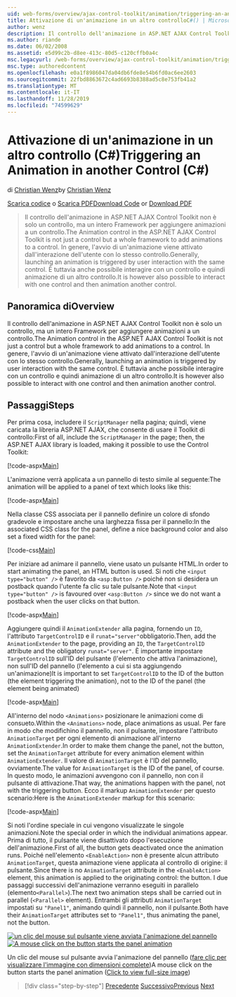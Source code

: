 ```yaml
---
uid: web-forms/overview/ajax-control-toolkit/animation/triggering-an-animation-in-another-control-cs
title: Attivazione di un'animazione in un altro controlloC#() | Microsoft Docs
author: wenz
description: Il controllo dell'animazione in ASP.NET AJAX Control Toolkit non è solo un controllo, ma un intero Framework per aggiungere animazioni a un controllo. In generale, l'avvio di...
ms.author: riande
ms.date: 06/02/2008
ms.assetid: e5d99c2b-d8ee-413c-80d5-c120cffb0a4c
msc.legacyurl: /web-forms/overview/ajax-control-toolkit/animation/triggering-an-animation-in-another-control-cs
msc.type: authoredcontent
ms.openlocfilehash: e0a1f8986047da04db6fde8e54b6fd0ac6ee2603
ms.sourcegitcommit: 22fbd8863672c4ad6693b8388ad5c8e753fb41a2
ms.translationtype: MT
ms.contentlocale: it-IT
ms.lasthandoff: 11/28/2019
ms.locfileid: "74599629"
---
```

# <a name="triggering-an-animation-in-another-control-c"></a><span data-ttu-id="d0e0b-104">Attivazione di un'animazione in un altro controllo (C#)</span><span class="sxs-lookup"><span data-stu-id="d0e0b-104">Triggering an Animation in another Control (C#)</span></span>

<span data-ttu-id="d0e0b-105">di [Christian Wenz](https://github.com/wenz)</span><span class="sxs-lookup"><span data-stu-id="d0e0b-105">by [Christian Wenz](https://github.com/wenz)</span></span>

<span data-ttu-id="d0e0b-106">[Scarica codice](https://download.microsoft.com/download/f/9/a/f9a26acd-8df4-4484-8a18-199e4598f411/Animation8.cs.zip) o [Scarica PDF](https://download.microsoft.com/download/6/7/1/6718d452-ff89-4d3f-a90e-c74ec2d636a3/animation8CS.pdf)</span><span class="sxs-lookup"><span data-stu-id="d0e0b-106">[Download Code](https://download.microsoft.com/download/f/9/a/f9a26acd-8df4-4484-8a18-199e4598f411/Animation8.cs.zip) or [Download PDF](https://download.microsoft.com/download/6/7/1/6718d452-ff89-4d3f-a90e-c74ec2d636a3/animation8CS.pdf)</span></span>

> <span data-ttu-id="d0e0b-107">Il controllo dell'animazione in ASP.NET AJAX Control Toolkit non è solo un controllo, ma un intero Framework per aggiungere animazioni a un controllo.</span><span class="sxs-lookup"><span data-stu-id="d0e0b-107">The Animation control in the ASP.NET AJAX Control Toolkit is not just a control but a whole framework to add animations to a control.</span></span> <span data-ttu-id="d0e0b-108">In genere, l'avvio di un'animazione viene attivato dall'interazione dell'utente con lo stesso controllo.</span><span class="sxs-lookup"><span data-stu-id="d0e0b-108">Generally, launching an animation is triggered by user interaction with the same control.</span></span> <span data-ttu-id="d0e0b-109">È tuttavia anche possibile interagire con un controllo e quindi animazione di un altro controllo.</span><span class="sxs-lookup"><span data-stu-id="d0e0b-109">It is however also possible to interact with one control and then animation another control.</span></span>

## <a name="overview"></a><span data-ttu-id="d0e0b-110">Panoramica di</span><span class="sxs-lookup"><span data-stu-id="d0e0b-110">Overview</span></span>

<span data-ttu-id="d0e0b-111">Il controllo dell'animazione in ASP.NET AJAX Control Toolkit non è solo un controllo, ma un intero Framework per aggiungere animazioni a un controllo.</span><span class="sxs-lookup"><span data-stu-id="d0e0b-111">The Animation control in the ASP.NET AJAX Control Toolkit is not just a control but a whole framework to add animations to a control.</span></span> <span data-ttu-id="d0e0b-112">In genere, l'avvio di un'animazione viene attivato dall'interazione dell'utente con lo stesso controllo.</span><span class="sxs-lookup"><span data-stu-id="d0e0b-112">Generally, launching an animation is triggered by user interaction with the same control.</span></span> <span data-ttu-id="d0e0b-113">È tuttavia anche possibile interagire con un controllo e quindi animazione di un altro controllo.</span><span class="sxs-lookup"><span data-stu-id="d0e0b-113">It is however also possible to interact with one control and then animation another control.</span></span>

## <a name="steps"></a><span data-ttu-id="d0e0b-114">Passaggi</span><span class="sxs-lookup"><span data-stu-id="d0e0b-114">Steps</span></span>

<span data-ttu-id="d0e0b-115">Per prima cosa, includere il `ScriptManager` nella pagina; quindi, viene caricata la libreria ASP.NET AJAX, che consente di usare il Toolkit di controllo:</span><span class="sxs-lookup"><span data-stu-id="d0e0b-115">First of all, include the `ScriptManager` in the page; then, the ASP.NET AJAX library is loaded, making it possible to use the Control Toolkit:</span></span>

[!code-aspx[Main](triggering-an-animation-in-another-control-cs/samples/sample1.aspx)]

<span data-ttu-id="d0e0b-116">L'animazione verrà applicata a un pannello di testo simile al seguente:</span><span class="sxs-lookup"><span data-stu-id="d0e0b-116">The animation will be applied to a panel of text which looks like this:</span></span>

[!code-aspx[Main](triggering-an-animation-in-another-control-cs/samples/sample2.aspx)]

<span data-ttu-id="d0e0b-117">Nella classe CSS associata per il pannello definire un colore di sfondo gradevole e impostare anche una larghezza fissa per il pannello:</span><span class="sxs-lookup"><span data-stu-id="d0e0b-117">In the associated CSS class for the panel, define a nice background color and also set a fixed width for the panel:</span></span>

[!code-css[Main](triggering-an-animation-in-another-control-cs/samples/sample3.css)]

<span data-ttu-id="d0e0b-118">Per iniziare ad animare il pannello, viene usato un pulsante HTML.</span><span class="sxs-lookup"><span data-stu-id="d0e0b-118">In order to start animating the panel, an HTML button is used.</span></span> <span data-ttu-id="d0e0b-119">Si noti che `<input type="button" />` è favorito da `<asp:Button />` poiché non si desidera un postback quando l'utente fa clic su tale pulsante.</span><span class="sxs-lookup"><span data-stu-id="d0e0b-119">Note that `<input type="button" />` is favoured over `<asp:Button />` since we do not want a postback when the user clicks on that button.</span></span>

[!code-aspx[Main](triggering-an-animation-in-another-control-cs/samples/sample4.aspx)]

<span data-ttu-id="d0e0b-120">Aggiungere quindi il `AnimationExtender` alla pagina, fornendo un `ID`, l'attributo `TargetControlID` e il `runat="server"`obbligatorio.</span><span class="sxs-lookup"><span data-stu-id="d0e0b-120">Then, add the `AnimationExtender` to the page, providing an `ID`, the `TargetControlID` attribute and the obligatory `runat="server"`.</span></span> <span data-ttu-id="d0e0b-121">È importante impostare `TargetControlID` sull'ID del pulsante (l'elemento che attiva l'animazione), non sull'ID del pannello (l'elemento a cui si sta aggiungendo un'animazione)</span><span class="sxs-lookup"><span data-stu-id="d0e0b-121">It is important to set `TargetControlID` to the ID of the button (the element triggering the animation), not to the ID of the panel (the element being animated)</span></span>

[!code-aspx[Main](triggering-an-animation-in-another-control-cs/samples/sample5.aspx)]

<span data-ttu-id="d0e0b-122">All'interno del nodo `<Animations>` posizionare le animazioni come di consueto.</span><span class="sxs-lookup"><span data-stu-id="d0e0b-122">Within the `<Animations>` node, place animations as usual.</span></span> <span data-ttu-id="d0e0b-123">Per fare in modo che modifichino il pannello, non il pulsante, impostare l'attributo `AnimationTarget` per ogni elemento di animazione all'interno `AnimationExtender`.</span><span class="sxs-lookup"><span data-stu-id="d0e0b-123">In order to make them change the panel, not the button, set the `AnimationTarget` attribute for every animation element within `AnimationExtender`.</span></span> <span data-ttu-id="d0e0b-124">Il valore di `AnimationTarget` è l'ID del pannello, ovviamente.</span><span class="sxs-lookup"><span data-stu-id="d0e0b-124">The value for `AnimationTarget` is the ID of the panel, of course.</span></span> <span data-ttu-id="d0e0b-125">In questo modo, le animazioni avvengono con il pannello, non con il pulsante di attivazione.</span><span class="sxs-lookup"><span data-stu-id="d0e0b-125">That way, the animations happen with the panel, not with the triggering button.</span></span> <span data-ttu-id="d0e0b-126">Ecco il markup `AnimationExtender` per questo scenario:</span><span class="sxs-lookup"><span data-stu-id="d0e0b-126">Here is the `AnimationExtender` markup for this scenario:</span></span>

[!code-aspx[Main](triggering-an-animation-in-another-control-cs/samples/sample6.aspx)]

<span data-ttu-id="d0e0b-127">Si noti l'ordine speciale in cui vengono visualizzate le singole animazioni.</span><span class="sxs-lookup"><span data-stu-id="d0e0b-127">Note the special order in which the individual animations appear.</span></span> <span data-ttu-id="d0e0b-128">Prima di tutto, il pulsante viene disattivato dopo l'esecuzione dell'animazione.</span><span class="sxs-lookup"><span data-stu-id="d0e0b-128">First of all, the button gets deactivated once the animation runs.</span></span> <span data-ttu-id="d0e0b-129">Poiché nell'elemento `<EnableAction>` non è presente alcun attributo `AnimationTarget`, questa animazione viene applicata al controllo di origine: il pulsante.</span><span class="sxs-lookup"><span data-stu-id="d0e0b-129">Since there is no `AnimationTarget` attribute in the `<EnableAction>` element, this animation is applied to the originating control: the button.</span></span> <span data-ttu-id="d0e0b-130">I due passaggi successivi dell'animazione verranno eseguiti in parallelo (elemento`<Parallel>`).</span><span class="sxs-lookup"><span data-stu-id="d0e0b-130">The next two animation steps shall be carried out in parallel (`<Parallel>` element).</span></span> <span data-ttu-id="d0e0b-131">Entrambi gli attributi `AnimationTarget` impostati su `"Panel1"`, animando quindi il pannello, non il pulsante.</span><span class="sxs-lookup"><span data-stu-id="d0e0b-131">Both have their `AnimationTarget` attributes set to `"Panel1"`, thus animating the panel, not the button.</span></span>

<span data-ttu-id="d0e0b-132">[![un clic del mouse sul pulsante viene avviata l'animazione del pannello](triggering-an-animation-in-another-control-cs/_static/image2.png)](triggering-an-animation-in-another-control-cs/_static/image1.png)</span><span class="sxs-lookup"><span data-stu-id="d0e0b-132">[![A mouse click on the button starts the panel animation](triggering-an-animation-in-another-control-cs/_static/image2.png)](triggering-an-animation-in-another-control-cs/_static/image1.png)</span></span>

<span data-ttu-id="d0e0b-133">Un clic del mouse sul pulsante avvia l'animazione del pannello ([fare clic per visualizzare l'immagine con dimensioni complete](triggering-an-animation-in-another-control-cs/_static/image3.png))</span><span class="sxs-lookup"><span data-stu-id="d0e0b-133">A mouse click on the button starts the panel animation ([Click to view full-size image](triggering-an-animation-in-another-control-cs/_static/image3.png))</span></span>

> [!div class="step-by-step"]
> <span data-ttu-id="d0e0b-134">[Precedente](disabling-actions-during-animation-cs.md)
> [Successivo](modifying-animations-from-the-server-side-cs.md)</span><span class="sxs-lookup"><span data-stu-id="d0e0b-134">[Previous](disabling-actions-during-animation-cs.md)
[Next](modifying-animations-from-the-server-side-cs.md)</span></span>
